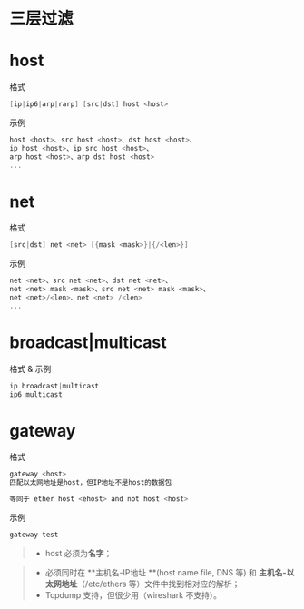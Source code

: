 # 三层过滤

# host
格式
```c
[ip|ip6|arp|rarp] [src|dst] host <host>
```


示例
```c
host <host>、src host <host>、dst host <host>、
ip host <host>、ip src host <host>、
arp host <host>、arp dst host <host>
...
```


# net
格式
```c
[src|dst] net <net> [{mask <mask>}|{/<len>}] 
```


示例
```c
net <net>、src net <net>、dst net <net>、
net <net> mask <mask>、src net <net> mask <mask>、
net <net>/<len>、net <net> /<len>
...
```


# broadcast|multicast
格式 & 示例
```c
ip broadcast|multicast
ip6 multicast
```


# gateway
格式
```c
gateway <host>
匹配以太网地址是host，但IP地址不是host的数据包

等同于 ether host <ehost> and not host <host>
```


示例
```c
gateway test
```
> - host 必须为**名字**；

> - 必须同时在 **主机名-IP地址 **(host name file, DNS 等)  和 **主机名-以太网地址**（/etc/ethers 等）文件中找到相对应的解析；
> - Tcpdump 支持，但很少用（wireshark 不支持）。



